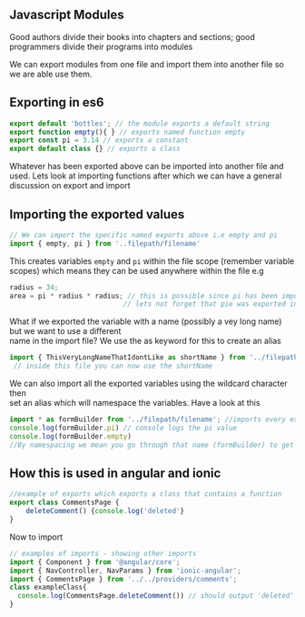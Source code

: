 ## Javascript Modules

Good authors divide their books into chapters and sections; good programmers divide their programs into modules

We can export modules from one file and import them into another file so we are able use them.

## Exporting in es6

```javascript
export default 'bottles'; // the module exports a default string
export function empty(){ } // exports named function empty
export const pi = 3.14 // exports a constant
export default class {} // exports a class
```

Whatever has been exported above can be imported into another file and used. Lets look at importing functions after which we can have a general discussion on export and import

## Importing the exported values

```javascript
// We can import the specific named exports above i.e empty and pi
import { empty, pi } from '..filepath/filename'
```

This creates variables `empty` and `pi` within the file scope \(remember variable scopes\) which means they can be used anywhere within the file e.g

```javascript
radius = 34;
area = pi * radius * radius; // this is possible since pi has been imported into this file
                            // lets not forget that pie was exported in a separate file
```

What if we exported the variable with a name \(possibly a vey long name\) but we want to use a different  
name in the import file? We use the as keyword for this to create an alias

```javascript
import { ThisVeryLongNameThatIdontLike as shortName } from '../filepath/filename'
 // inside this file you can now use the shortName
```

We can also import all the exported variables using the wildcard character then  
set an alias which will namespace the variables. Have a look at this

```javascript
import * as formBuilder from '../filepath/filename'; //imports every exported member from the file
console.log(formBuilder.pi) // console logs the pi value
console.log(formBuilder.empty)
//By namespacing we mean you go through that name (formBuilder) to get to the variable
```

## How this is used in angular and ionic

```javascript
//example of exports which exports a class that contains a function
export class CommentsPage {
    deleteComment() {console.log('deleted'}
}
```

Now to import

```javascript
// examples of imports - showing other imports
import { Component } from '@angular/core';
import { NavController, NavParams } from 'ionic-angular';
import { CommentsPage } from '../../providers/comments';
class exampleClass{
  console.log(CommentsPage.deleteComment()) // should output 'deleted'
}
```



